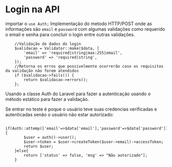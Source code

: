 # Login na API
importar o `use Auth;`
Implementação do metodo HTTP/POST onde as informações são `email` e  `password` com algumas validações como requerido  o email e senha para concluir o login entre outras validações.
```
    //Validação de dados do login
    $validacao = Validator::make($data, [
        'email' => 'required|string|max:255|email',
        'password' => 'required|string',
    ]);
    //Retorna os erros que possivelmente ocorrerão caso os requisitos da validação não forem atendidos
    if ($validacao->fails()) {
        return $validacao->errors();
    };
```
Usando a classe Auth do Laravel para fazer a autenticação usando o método estático para fazer a validação.

Se entrar no teste é poque o usuário teve suas credencias verificadas e autenticadas senão o usuário não estar autorizado:
```
    if(Auth::attemp(['email'=>$data['email'],'password'=>$data['password']])){
        $user = auth()->user();
        $user->token = $user->createToken($user->email)->accessToken;
        return $user;
    }else{
        return ['status' => false, 'msg' => "Não autorizado"];
    } 
```
